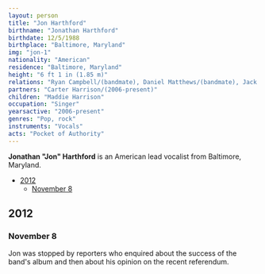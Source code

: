 ```yaml
---
layout: person
title: "Jon Harthford"
birthname: "Jonathan Harthford"
birthdate: 12/5/1988
birthplace: "Baltimore, Maryland"
img: "jon-1"
nationality: "American"
residence: "Baltimore, Maryland"
height: "6 ft 1 in (1.85 m)"
relations: "Ryan Campbell/(bandmate), Daniel Matthews/(bandmate), Jack Campbell/(bandmate)"
partners: "Carter Harrison/(2006-present)"
children: "Maddie Harrison"
occupation: "Singer"
yearsactive: "2006-present"
genres: "Pop, rock"
instruments: "Vocals"
acts: "Pocket of Authority"
---
```

**Jonathan "Jon" Harthford** is an American lead vocalist from Baltimore, Maryland.
-   [2012](#2012)
    -   [November 8](#november-8)

## 2012
### November 8
Jon was stopped by reporters who enquired about the success of the band's album and then about his opinion on the recent referendum.
